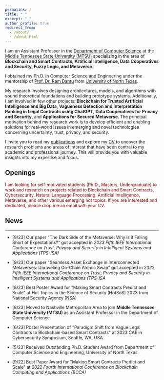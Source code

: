 ```yaml
---
permalink: /
title: " "
excerpt: " "
author_profile: true
redirect_from: 
  - /about/
  - /about.html
---
```


I am an Assistant Professor in the [Department of Computer Science](https://www.mtsu.edu/csc/) at the [Middle Tennessee State University (MTSU)](https://www.mtsu.edu/) specializing in the area of **Blockchain and Smart Contracts, Artificial Intelligence, Data Cooperatives and Security, Fuzzy Logic, and Metaverse**. 

I obtained my Ph.D. in Computer Science and Engineering under the mentorship of [Prof. Dr. Ram Dantu](https://computerscience.engineering.unt.edu/people/faculty/ram-dantu) from [University of North Texas](https://computerscience.engineering.unt.edu/). 

My research involves designing architectures, models, and algorithms with sound theoretical foundations and building prototype systems. Additionally, I am involved in few other projects: **Blockchain for Trusted Artificial Intelligence and Big Data**, **Vagueness Detection and Interpretation Ranking in Legal Contracts using ChatGPT**, **Data Cooperatives for Privacy and Security**, and **Applications for Secured Metaverse**. The principal motivation behind my research work is to develop efficient and enabling solutions for real-world issues in emerging and novel technologies concerning uncertainty, trust, privacy, and security.


I invite you to read my [publications](https://scholar.google.com/citations?hl=en&user=bhEKUskAAAAJ&view_op=list_works&sortby=pubdate) and explore my [CV](https://kritagya93.github.io/files/CV_Kritagya_Upadhyay.pdf) to uncover the research problems and areas of interest that have been central to my academic and professional journey. This will provide you with valuable insights into my expertise and focus.


## Openings
<font color="DarkRed"> I am looking for self-motivated students (Ph.D., Masters, Undergraduate) to work and research on projects related to Blockchain and Smart Contracts, Cybersecurity, Natural Language Processing, Artificial Intelligence, Metaverse, and other various emerging hot topics. If you are interested and dedicated, please drop me an email with your CV. </font>


## News
---
* [9/23] Our paper "The Dark Side of the Metaverse: Why is it Falling Short of Expectations?" got accepted in <i> 2023 Fifth IEEE International Conference on Trust, Privacy and Security in Intelligent Systems and Applications (TPS-ISA) </i> 

* [9/23] Our paper "Seamless Asset Exchange in Interconnected Metaverses: Unraveling On-Chain Atomic Swap" got accepted in <i> 2023 Fifth IEEE International Conference on Trust, Privacy and Security in Intelligent Systems and Applications (TPS-ISA </i>

* [8/23] Best Poster Award for "Making Smart Contracts Predict and Scale" at Hot Topics in the Science of Security (HotSoS) 2023 from National Security Agency (NSA)

* [8/23] Moved to Nashville Metropolitan Area to join **Middle Tennessee State University (MTSU)** as an Assistant Professor in the Department of Computer Science

* [6/23] Poster Presentation of "Paradigm Shift from Vague Legal Contracts to Blockchain-based Smart Contracts" at 2023 CAE in Cybersecurity Symposium, Seattle, WA, USA

* [5/23] Received Outstanding Ph.D. Student Award from Department of Computer Science and Engineering, University of North Texas

* [9/22] Best Paper Award for "Making Smart Contracts Predict and Scale" at <i> 2022 Fourth International Conference on Blockchain Computing and Applications (BCCA) </i>